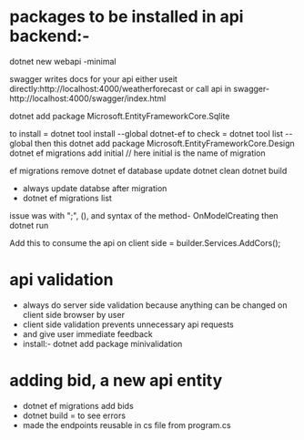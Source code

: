 # packages to be installed in api backend:-
dotnet new webapi -minimal 

swagger writes docs for your api
either useit directly:http://localhost:4000/weatherforecast
or call api in swagger- http://localhost:4000/swagger/index.html

dotnet add package Microsoft.EntityFrameworkCore.Sqlite


to install = dotnet tool install --global dotnet-ef
to check = dotnet tool list --global
then this
dotnet add package Microsoft.EntityFrameworkCore.Design
dotnet ef migrations add initial // here initial is the name of migration

ef migrations remove
dotnet ef database update
dotnet clean
dotnet build
- always update databse after migration
- dotnet ef migrations list


issue was with ";", (), and syntax of the method- OnModelCreating
then
dotnet run

Add this to consume the api on client side = builder.Services.AddCors();

# api validation
- always do server side validation because anything can be changed on client side browser by user
- client side validation prevents unnecessary api requests
- and give user immediate feedback
- install:- dotnet add package minivalidation

# adding bid, a new api entity
- dotnet ef migrations add bids
- dotnet build = to see errors
- made the endpoints reusable in cs file from program.cs




